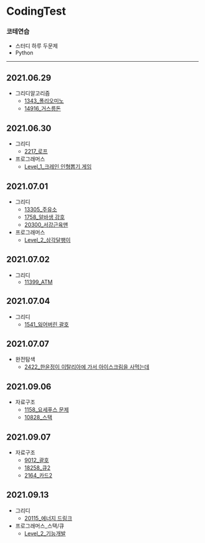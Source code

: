 # CodingTest

### 코테연습
- 스터디 하루 두문제
- Python
------------------------------------------------

## 2021.06.29
- 그리디알고리즘
  - [1343_폴리오미노](https://www.acmicpc.net/problem/1343)
  - [14916_거스름돈](https://www.acmicpc.net/problem/14916)
  
## 2021.06.30
- 그리디
  - [2217_로프](https://www.acmicpc.net/problem/2217)
- 프로그래머스
  - [Level_1_크레인 인형뽑기 게임](https://programmers.co.kr/learn/courses/30/lessons/64061)

## 2021.07.01
- 그리디
  - [13305_주유소](https://www.acmicpc.net/problem/13305)
  - [1758_알바생 강호](https://www.acmicpc.net/problem/1758)
  - [20300_서강근육맨](https://www.acmicpc.net/problem/20300)
- 프로그래머스
  - [Level_2_삼각달팽이](https://programmers.co.kr/learn/courses/30/lessons/68645)

## 2021.07.02
- 그리디
  - [11399_ATM](https://www.acmicpc.net/problem/11399)

## 2021.07.04
- 그리디
  - [1541_잃어버린 괄호](https://www.acmicpc.net/problem/1541)

## 2021.07.07
- 완전탐색
  - [2422_한윤정이 이탈리아에 가서 아이스크림을 사먹는데](https://www.acmicpc.net/problem/2422)
## 2021.09.06
- 자료구조
  - [1158_요세푸스 문제](https://www.acmicpc.net/problem/1158)
  - [10828_스택](https://www.acmicpc.net/problem/10828)

## 2021.09.07
- 자료구조
  - [9012_괄호]()
  - [18258_큐2]()
  - [2164_카드2]()

## 2021.09.13
- 그리디
  - [20115_에너지 드링크](https://www.acmicpc.net/problem/20115) 
- 프로그래머스_스택/큐
  - [Level_2_기능개발](https://programmers.co.kr/learn/courses/30/lessons/42586)
